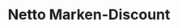 ---
title: "Netto Marken-Discount"
url: /schorndorf/netto-marken-discount-rudersberger-strasse/
shop: Supermarkt
---